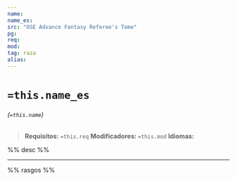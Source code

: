 ```yaml
---
name: 
name_es: 
src: "OSE Advance Fantasy Referee's Tome"
pg: 
req: 
mod: 
tag: raza
alias: 
---
```

# `=this.name_es` 
###### (`=this.name`)

> **Requisitos:** `=this.req`
> **Modificadores:** `=this.mod`
> **Idiomas:** 

%% desc %%

---

%% rasgos %%